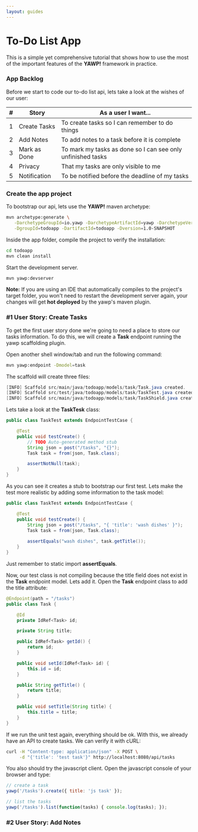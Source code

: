 ```yaml
---
layout: guides
---
```

# To-Do List App

This is a simple yet comprehensive tutorial that shows how to use the most of the important features
of the __YAWP!__ framework in practice.

### App Backlog

Before we start to code our to-do list api, lets take a look at the wishes of our user:

| # | Story         | As a user I want...    
| - |-------------- |----------------------------
| 1 | Create Tasks  | To create tasks so I can remember to do things
| 2 | Add Notes     | To add notes to a task before it is complete
| 3 | Mark as Done  | To mark my tasks as done so I can see only unfinished tasks
| 4 | Privacy       | That my tasks are only visible to me
| 5 | Notification  | To be notified before the deadline of my tasks

### Create the app project

To bootstrap our api, lets use the __YAWP!__ maven archetype:

~~~ bash
mvn archetype:generate \
   -DarchetypeGroupId=io.yawp -DarchetypeArtifactId=yawp -DarchetypeVersion=LATEST \
   -DgroupId=todoapp -DartifactId=todoapp -Dversion=1.0-SNAPSHOT
~~~

Inside the app folder, compile the project to verify the installation:

~~~ bash
cd todoapp
mvn clean install
~~~

Start the development server.

~~~ bash
mvn yawp:devserver
~~~

__Note:__ If you are using an IDE that automatically compiles to the project's
target folder, you won't need to restart the development server again, your changes will get
__hot deployed__ by the yawp's maven plugin.


### #1 User Story: Create Tasks

To get the first user story done we're going to need a place to store our tasks information. 
To do this, we will create a __Task__ endpoint running the yawp scaffolding plugin. 

Open another shell window/tab and run the following command:

~~~ bash
mvn yawp:endpoint -Dmodel=task
~~~

The scaffold will create three files:

~~~ java
[INFO] Scaffold src/main/java/todoapp/models/task/Task.java created.
[INFO] Scaffold src/test/java/todoapp/models/task/TaskTest.java created.
[INFO] Scaffold src/main/java/todoapp/models/task/TaskShield.java created.
~~~

Lets take a look at the __TaskTesk__ class:

~~~ java
public class TaskTest extends EndpointTestCase {

    @Test
    public void testCreate() {
        // TODO Auto-generated method stub
        String json = post("/tasks", "{}");
        Task task = from(json, Task.class);

        assertNotNull(task);
    }
}
~~~

As you can see it creates a stub to bootstrap our first test. Lets make the test more realistic by 
adding some information to the task model:

~~~ java
public class TaskTest extends EndpointTestCase {

    @Test
    public void testCreate() {
        String json = post("/tasks", "{ 'title': 'wash dishes' }");
        Task task = from(json, Task.class);
		
        assertEquals("wash dishes", task.getTitle());
    }
}
~~~

Just remember to static import __assertEquals__.

Now, our test class is not compiling because the title field does not exist in the __Task__ endpoint model.
Lets add it. Open the __Task__ endpoint class to add the title attribute:

~~~ java
@Endpoint(path = "/tasks")
public class Task {

    @Id
    private IdRef<Task> id;

    private String title;

    public IdRef<Task> getId() {
        return id;
    }

    public void setId(IdRef<Task> id) {
        this.id = id;
    }

    public String getTitle() {
        return title;
    }

    public void setTitle(String title) {
        this.title = title;
    }
}
~~~

If we run the unit test again, everything should be ok. With this, we already have an API to create
tasks. We can verify it with cURL:

~~~ bash
curl -H "Content-type: application/json" -X POST \
     -d "{'title': 'test task'}" http://localhost:8080/api/tasks
~~~

You also should try the javascript client. Open the javascript console of your browser and type:
 
~~~ javascript
// create a task
yawp('/tasks').create({ title: 'js task' });

// list the tasks
yawp('/tasks').list(function(tasks) { console.log(tasks); });
~~~

### #2 User Story: Add Notes




